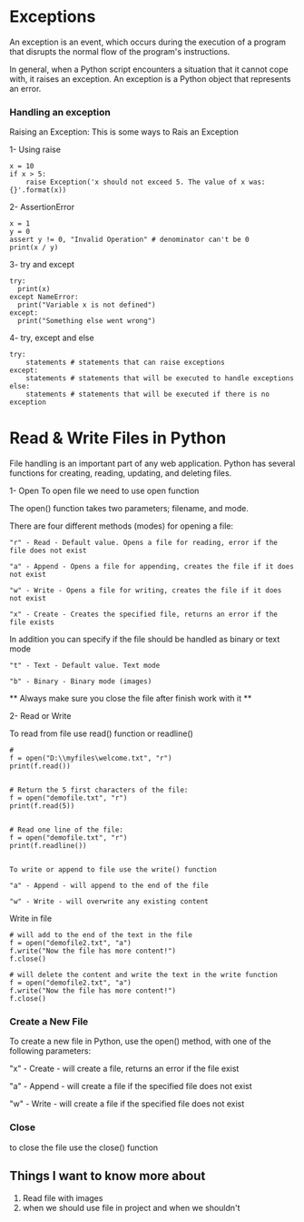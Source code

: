 # Exceptions
An exception is an event, which occurs during the execution of a program that disrupts the normal flow of the program's instructions.

In general, when a Python script encounters a situation that it cannot cope with, it raises an exception. An exception is a Python object that represents an error.

### Handling an exception

Raising an Exception: This is some ways to Rais an Exception

1- Using raise 
```
x = 10
if x > 5:
    raise Exception('x should not exceed 5. The value of x was: {}'.format(x))
```
2- AssertionError 
```
x = 1
y = 0
assert y != 0, "Invalid Operation" # denominator can't be 0
print(x / y)
```

3- try and except
```
try:
  print(x)
except NameError:
  print("Variable x is not defined")
except:
  print("Something else went wrong")
```

4- try, except and else
```
try:
    statements # statements that can raise exceptions
except:
    statements # statements that will be executed to handle exceptions
else:
    statements # statements that will be executed if there is no exception
```

# Read & Write Files in Python
File handling is an important part of any web application.
Python has several functions for creating, reading, updating, and deleting files.

1- Open
To open file we need to use open function


The open() function takes two parameters; filename, and mode.

There are four different methods (modes) for opening a file:
```
"r" - Read - Default value. Opens a file for reading, error if the file does not exist

"a" - Append - Opens a file for appending, creates the file if it does not exist

"w" - Write - Opens a file for writing, creates the file if it does not exist

"x" - Create - Creates the specified file, returns an error if the file exists
```


In addition you can specify if the file should be handled as binary or text mode
```
"t" - Text - Default value. Text mode

"b" - Binary - Binary mode (images)
```

** Always make sure you close the file after finish work with it **


2- Read or Write

To read from file use read() function or readline()

```
# 
f = open("D:\\myfiles\welcome.txt", "r")
print(f.read())


# Return the 5 first characters of the file:
f = open("demofile.txt", "r")
print(f.read(5))


# Read one line of the file:
f = open("demofile.txt", "r")
print(f.readline())


To write or append to file use the write() function 

"a" - Append - will append to the end of the file

"w" - Write - will overwrite any existing content

```
Write in file
```
# will add to the end of the text in the file
f = open("demofile2.txt", "a")
f.write("Now the file has more content!")
f.close()

# will delete the content and write the text in the write function
f = open("demofile2.txt", "a")
f.write("Now the file has more content!")
f.close()

```

### Create a New File
To create a new file in Python, use the open() method, with one of the following parameters:

"x" - Create - will create a file, returns an error if the file exist

"a" - Append - will create a file if the specified file does not exist

"w" - Write - will create a file if the specified file does not exist

### Close

to close the file use the close() function


## Things I want to know more about 
1) Read file with images 
2) when we should use file in project and when we shouldn't





